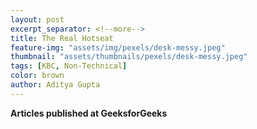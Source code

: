 ```yaml
---
layout: post
excerpt_separator: <!--more-->
title: The Real Hotseat
feature-img: "assets/img/pexels/desk-messy.jpeg"
thumbnail: "assets/thumbnails/pexels/desk-messy.jpeg"
tags: [KBC, Non-Technical]
color: brown
author: Aditya Gupta
---
```


**Articles published at GeeksforGeeks**

<!--more-->